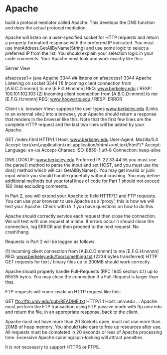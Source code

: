 # Apache
build a protocol mediator called Apache. This develops the DNS function and does the actual protocol mediation.

Apache will listen on a user-specified socket for HTTP requests and return a properly-formatted response with the preferred IP indicated. You must use InetAddress.GetAllByName(String) and use some logic to select a preferred IP from the list. You should explain your selection logic in your code comments. Your Apache must look and work exactly like this:

Server View

afsaccess1-> java Apache 3344      ## listens on afsaccess1:3344
Apache Listening on socket 3344
(1) Incoming client connection from [A.B.C.D:nnnnn] to me [E.F.G.H:nnnnn]
    REQ: www.berkeley.edu / RESP: 100.101.102.103
(2) Incoming client connection from [A.B.C.D:nnnnn] to me [E.F.G.H:nnnnn]
    REQ: www.hogwarts.edu / RESP: ERROR

Client i.e. browser View: suppose the user types www.berkeley.edu (Links to an external site.) into a browser, your Apache should return a response that renders in the browser like this. Note that the first few lines are the complete HTTP request and the last two lines will be added by your Apache.

GET /index.html HTTP/1.1
Host: www.berkeley.edu
User-Agent: Mozilla/5.0
Accept: text/xml,application/xml,application/xhtml+xml,text/html*/*
Accept-Language: en-us Accept-Charset: ISO-8859-1,utf-8
Connection: keep-alive 

DNS LOOKUP: www.berkeley.edu
Preferred IP: 22.33.44.55
you must use the parse() method to parse the input and set HOST, and you must use the dns() method which will call GetAllByName(). You may get invalid or junk input which you should handle gracefully without crashing. You may define additional methods but your total lines of code for Part 1 should not exceed 180 lines excluding comments.

In Part 2, you will extend your Apache to field HTTP/1.1 and FTP requests. You can use your browser to use Apache as a ‘proxy’; this is how we will test your Apache. Check with IA if you have questions on how to do this.

Apache should correctly service each request then close the connection. We will test with one request at a time. If errors occur it should close the connection, log ERROR and then proceed to the next request. No crash/hang.

Requests in Part 2 will be logged as follows:

(1) Incoming client connection from [A.B.C.D:nnnnn] to me [E.F.G.H:nnnnn]
    REQ: www.berkeley.edu/foo/something.txt (2234 bytes transferred)
HTTP GET requests for text / binary files up to 200MB should work correctly.

Apache should properly handle Full-Requests (RFC 1945 section 4.1) up to 65535 bytes. You may close the connection if a Full-Request is larger than that.

FTP requests will come inside an HTTP request like this:

GET ftp://ftp.univ.edu/pub/README.txt HTTP/1.1
Host: univ.edu
...
Apache must perform the FTP transaction using FTP passive mode with ftp.univ.edu and return the file, in an appropriate response, back to the client.

Apache must not have more than 20 Sockets open, must not use more than 20MB of heap memory. You should take care to free up resources after use. All requests must be completed in 20 seconds or less of Apache processing time. Excessive Apache spinning/spin-locking will attract penalties.

It is not necessary to support HTTPS or FTPS.
